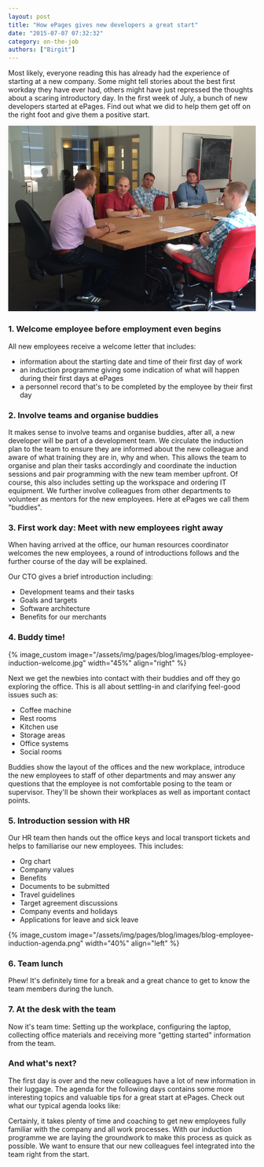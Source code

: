 ```yaml
---
layout: post
title: "How ePages gives new developers a great start"
date: "2015-07-07 07:32:32"
category: on-the-job
authors: ["Birgit"]
---
```


Most likely, everyone reading this has already had the experience of starting at a new company.
Some might tell stories about the best first workday they have ever had, others might have just repressed the thoughts about a scaring introductory day.
In the first week of July, a bunch of new developers started at ePages.
Find out what we did to help them get off on the right foot and give them a positive start.

![](/assets/img/pages/blog/images/blog-employee-induction-cto.jpg)

### 1. Welcome employee before employment even begins

All new employees receive a welcome letter that includes:

* information about the starting date and time of their first day of work
* an induction programme giving some indication of what will happen during their first days at ePages
* a personnel record that's to be completed by the employee by their first day

### 2. Involve teams and organise buddies

It makes sense to involve teams and organise buddies, after all, a new developer will be part of a development team.
We circulate the induction plan to the team to ensure they are informed about the new colleague and aware of what training they are in, why and when.
This allows the team to organise and plan their tasks accordingly and coordinate the induction sessions and pair programming with the new team member upfront.
Of course, this also includes setting up the workspace and ordering IT equipment.
We further involve colleagues from other departments to volunteer as mentors for the new employees.
Here at ePages we call them "buddies".

### 3. First work day: Meet with new employees right away

When having arrived at the office, our human resources coordinator welcomes the new employees, a round of introductions follows and the further course of the day will be explained.

Our CTO gives a brief introduction including:

* Development teams and their tasks
* Goals and targets
* Software architecture
* Benefits for our merchants

### 4. Buddy time!

{% image_custom image="/assets/img/pages/blog/images/blog-employee-induction-welcome.jpg" width="45%" align="right" %}

Next we get the newbies into contact with their buddies and off they go exploring the office.
This is all about settling-in and clarifying feel-good issues such as:

* Coffee machine
* Rest rooms
* Kitchen use
* Storage areas
* Office systems
* Social rooms

Buddies show the layout of the offices and the new workplace, introduce the new employees to staff of other departments and may answer any questions that the employee is not comfortable posing to the team or supervisor.
They'll be shown their workplaces as well as important contact points.

### 5. Introduction session with HR

Our HR team then hands out the office keys and local transport tickets and helps to familiarise our new employees.
This includes:

* Org chart
* Company values
* Benefits
* Documents to be submitted
* Travel guidelines
* Target agreement discussions
* Company events and holidays
* Applications for leave and sick leave

{% image_custom image="/assets/img/pages/blog/images/blog-employee-induction-agenda.png" width="40%" align="left" %}

### 6. Team lunch

Phew! It's definitely time for a break and a great chance to get to know the team members during the lunch.

### 7. At the desk with the team

Now it's team time: Setting up the workplace, configuring the laptop, collecting office materials and receiving more "getting started" information from the team.

### And what's next?

The first day is over and the new colleagues have a lot of new information in their luggage.
The agenda for the following days contains some more interesting topics and valuable tips for a great start at ePages.
Check out what our typical agenda looks like:

Certainly, it takes plenty of time and coaching to get new employees fully familiar with the company and all work processes.
With our induction programme we are laying the groundwork to make this process as quick as possible.
We want to ensure that our new colleagues feel integrated into the team right from the start.

